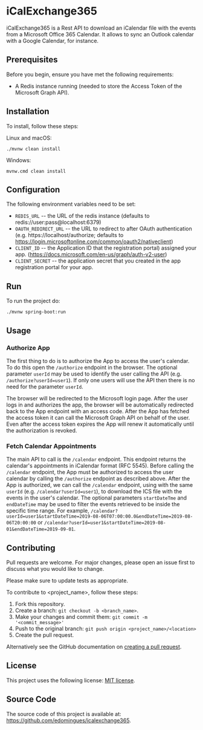 # iCalExchange365

iCalExchange365 is a Rest API to download an iCalendar file with the events from a Microsoft Office 365 Calendar.
It allows to sync an Outlook calendar with a Google Calendar, for instance.

## Prerequisites

Before you begin, ensure you have met the following requirements:
* A Redis instance running (needed to store the Access Token of the Microsoft Graph API).

## Installation

To install, follow these steps:

Linux and macOS:
```
./mvnw clean install
```

Windows:
```
mvnw.cmd clean install
```

## Configuration

The following environment variables need to be set:
- `REDIS_URL` -- the URL of the redis instance (defaults to redis://user:pass@localhost:6379)
- `OAUTH_REDIRECT_URL` -- the URL to redirect to after OAuth authentication (e.g. https://localhost/authorize; defaults to https://login.microsoftonline.com/common/oauth2/nativeclient)
- `CLIENT_ID` -- the Application ID that the registration portal) assigned your app. (https://docs.microsoft.com/en-us/graph/auth-v2-user)
- `CLIENT_SECRET` -- the application secret that you created in the app registration portal for your app.

## Run

To run the project do:
```
./mvnw spring-boot:run
```

## Usage

### Authorize App

The first thing to do is to authorize the App to access the user's calendar.
To do this open the `/authorize` endpoint in the browser.
The optional parameter `userId` may be used to identify the user calling the API (e.g. `/authorize?userId=user1`).
If only one users will use the API then there is no need for the parameter `userId`.

The browser will be redirected to the Microsoft login page.
After the user logs in and authorizes the app, the browser will be automatically redirected back to the App endpoint with an access code.
After the App has fetched the access token it can call the Microsoft Graph API on behalf of the user.
Even after the access token expires the App will renew it automatically until the authorization is revoked.

### Fetch Calendar Appointments

The main API to call is the `/calendar` endpoint.
This endpoint returns the calendar's appointments in iCalendar format (RFC 5545).
Before calling the `/calendar` endpoint, the App must be authorized to access the user calendar by calling the `/authorize` endpoint as described above.
After the App is authorized, we can call the `/calendar` endpoint, using with the same `userId` (e.g. `/calendar?userId=user1`), to download the ICS file with the events in the user's calendar.
The optional parameters `startDateTme` and `endDateTime` may be used to filter the events retrieved to be inside the specific time range.
For example, `/calendar?userId=user1&startDateTime=2019-08-06T07:00:00.0&endDateTime=2019-08-06T20:00:00` or `/calendar?userId=user1&startDateTime=2019-08-01&endDateTime=2019-09-01`.

## Contributing

Pull requests are welcome. For major changes, please open an issue first to discuss what you would like to change.

Please make sure to update tests as appropriate.

To contribute to <project_name>, follow these steps:

1. Fork this repository.
2. Create a branch: `git checkout -b <branch_name>`.
3. Make your changes and commit them: `git commit -m '<commit_message>'`
4. Push to the original branch: `git push origin <project_name>/<location>`
5. Create the pull request.

Alternatively see the GitHub documentation on [creating a pull request](https://help.github.com/en/github/collaborating-with-issues-and-pull-requests/creating-a-pull-request).

## License

This project uses the following license: [MIT license](http://en.wikipedia.org/wiki/MIT_License).

## Source Code

The source code of this project is available at: https://github.com/edomingues/icalexchange365.
